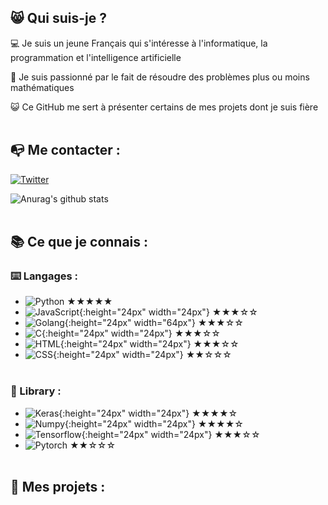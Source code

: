 
## 😸 Qui suis-je ?

💻 Je suis un jeune Français qui s'intéresse à l'informatique, la programmation et l'intelligence artificielle 

🔎 Je suis passionné par le fait de résoudre des problèmes plus ou moins mathématiques 

😺 Ce GitHub me sert à présenter certains de mes projets dont je suis fière 
<br><br>

## 📭 Me contacter :

[![Twitter](https://en.wikipedia.org/wiki/Twitter#/media/File:Twitter_Logo_as_of_2021.svg)](https://twitter.com/Chlouis_py)

![Anurag's github stats](https://github-readme-stats.vercel.app/api?username=chlouispy&hide=issues&show_icons=true)
<br><br>

## 📚 Ce que je connais :

### ⌨️ Langages :

 - ![Python](<img src="https://upload.wikimedia.org/wikipedia/commons/c/c3/Python-logo-notext.svg" width=24px>) ★★★★★
 - ![JavaScript](https://upload.wikimedia.org/wikipedia/commons/thumb/9/99/Unofficial_JavaScript_logo_2.svg/1024px-Unofficial_JavaScript_logo_2.svg.png){:height="24px" width="24px"} ★★★☆☆
 - ![Golang](https://upload.wikimedia.org/wikipedia/commons/thumb/0/05/Go_Logo_Blue.svg/1920px-Go_Logo_Blue.svg.png){:height="24px" width="64px"} ★★★☆☆
 - ![C](https://www.britefish.net/wp-content/uploads/2019/07/logo-c-1.png){:height="24px" width="24px"} ★★★☆☆
 - ![HTML](https://upload.wikimedia.org/wikipedia/commons/6/61/HTML5_logo_and_wordmark.svg){:height="24px" width="24px"} ★★★☆☆
 - ![CSS](https://upload.wikimedia.org/wikipedia/commons/d/d5/CSS3_logo_and_wordmark.svg){:height="24px" width="24px"} ★★☆☆☆
<br><br>

### 📖 Library :

- ![Keras](https://upload.wikimedia.org/wikipedia/commons/a/ae/Keras_logo.svg){:height="24px" width="24px"} ★★★★☆
- ![Numpy](https://user-images.githubusercontent.com/50221806/86498201-a8bd8680-bd39-11ea-9d08-66b610a8dc01.png){:height="24px" width="24px"} ★★★★☆
- ![Tensorflow](https://upload.wikimedia.org/wikipedia/commons/2/2d/Tensorflow_logo.svg){:height="24px" width="24px"} ★★★☆☆
- ![Pytorch](https://pytorch.org/assets/images/pytorch-logo.png) ★★☆☆☆
<br><br>

## 📂 Mes projets :
